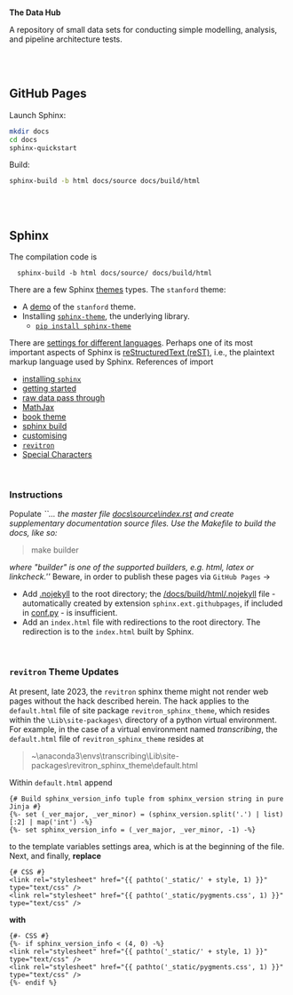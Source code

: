 <br>

**The Data Hub**

A repository of small data sets for conducting simple modelling, analysis, and pipeline architecture tests.

<br>
<br>

## GitHub Pages

Launch Sphinx:

```bash
mkdir docs
cd docs
sphinx-quickstart
```

Build:

```bash
sphinx-build -b html docs/source docs/build/html
```


<br>
<br>


## Sphinx

The compilation code is

```shell
  sphinx-build -b html docs/source/ docs/build/html
```

There are a few Sphinx [themes](https://sphinx-themes.org) types.  The `stanford` theme:

* A [demo](https://sphinx-themes.org/sample-sites/sphinx-theme/) of the ``stanford`` theme.
* Installing [`sphinx-theme`](https://sphinx-themes.org/sample-sites/sphinx-theme/#quickstart), the underlying library.
    * [`pip install sphinx-theme`](https://pypi.org/project/sphinx-theme/)

There are [settings for different languages](https://www.sphinx-doc.org/en/master/usage/configuration.html#confval-language).  Perhaps one of its most important aspects of Sphinx is
[reStructuredText (reST)](https://www.sphinx-doc.org/en/master/usage/restructuredtext/index.html), i.e.,  the plaintext markup language used by Sphinx.  References of import

* [installing `sphinx`](https://www.sphinx-doc.org/en/master/usage/installation.html)
* [getting started](https://www.sphinx-doc.org/en/master/tutorial/getting-started.html)
* [raw data pass through](https://docutils.sourceforge.io/docs/ref/rst/directives.html#raw-data-pass-through)
* [MathJax](https://docs.mathjax.org/en/latest/web/configuration.html#configuring-and-loading-in-one-script)
* [book theme](https://sphinx-book-theme.readthedocs.io/en/stable/customize/sidebar-secondary.html)
* [sphinx build](https://www.sphinx-doc.org/en/master/man/sphinx-build.html)
* [customising](https://docs.readthedocs.io/en/stable/guides/adding-custom-css.html#adding-custom-css-or-javascript-to-sphinx-documentation)
* [`revitron`](https://github.com/revitron/revitron-sphinx-theme/blob/master/README.rst)
* [Special Characters](https://www.toptal.com/designers/htmlarrows/letters/)

<br>

### Instructions

Populate _``... the master file [docs\source\index.rst](/docs/source/index.rst) and create supplementary documentation
source files. Use the Makefile to build the docs, like so:_

> make builder

_where "builder" is one of the supported builders, e.g. html, latex or linkcheck.''_  Beware, in order to publish these pages via `GitHub Pages` $\rightarrow$

* Add [.nojekyll](/.nojekyll) to the root directory; the [/docs/build/html/.nojekyll](/docs/build/html/.nojekyll) file - automatically created by extension `sphinx.ext.githubpages`, if included in [conf.py](/docs/source/conf.py) -  is insufficient.
* Add an `index.html` file with redirections to the root directory.  The redirection is to the `index.html` built by Sphinx.

<br>

### `revitron` Theme Updates

At present, late 2023, the `revitron` sphinx theme might not render web pages without the hack described herein.  The hack applies
to the `default.html` file of site package `revitron_sphinx_theme`, which resides within the `\Lib\site-packages\` directory
of a python virtual environment.  For example, in the case of a virtual environment named *transcribing*, the `default.html` file
of `revitron_sphinx_theme` resides at

> ~\anaconda3\envs\transcribing\Lib\site-packages\revitron_sphinx_theme\default.html

Within `default.html` append

```text
{# Build sphinx_version_info tuple from sphinx_version string in pure Jinja #}
{%- set (_ver_major, _ver_minor) = (sphinx_version.split('.') | list)[:2] | map('int') -%}
{%- set sphinx_version_info = (_ver_major, _ver_minor, -1) -%}
```

to the template variables settings area, which is at the beginning of the file.  Next, and finally, **replace**

```text
{# CSS #}
<link rel="stylesheet" href="{{ pathto('_static/' + style, 1) }}" type="text/css" />
<link rel="stylesheet" href="{{ pathto('_static/pygments.css', 1) }}" type="text/css" />
```

**with**

```text
{#- CSS #}
{%- if sphinx_version_info < (4, 0) -%}
<link rel="stylesheet" href="{{ pathto('_static/' + style, 1) }}" type="text/css" />
<link rel="stylesheet" href="{{ pathto('_static/pygments.css', 1) }}" type="text/css" />
{%- endif %}
```

<br>
<br>

<br>
<br>

<br>
<br>

<br>
<br>